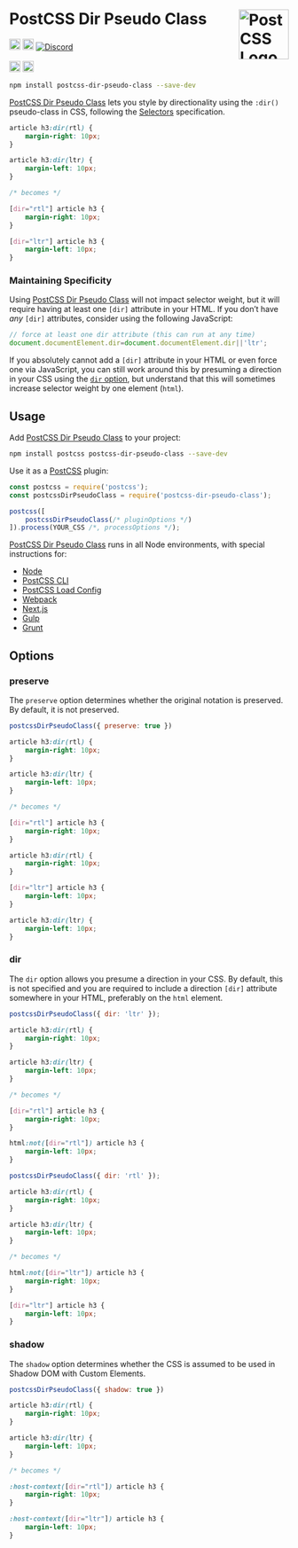 # PostCSS Dir Pseudo Class [<img src="https://postcss.github.io/postcss/logo.svg" alt="PostCSS Logo" width="90" height="90" align="right">][PostCSS]

[<img alt="npm version" src="https://img.shields.io/npm/v/postcss-dir-pseudo-class.svg" height="20">][npm-url] [<img alt="Build Status" src="https://github.com/csstools/postcss-plugins/workflows/test/badge.svg" height="20">][cli-url] [<img alt="Discord" src="https://shields.io/badge/Discord-5865F2?logo=discord&logoColor=white">][discord]<br><br>[<img alt="Baseline Status" src="https://cssdb.org/images/badges-baseline/dir-pseudo-class.svg" height="20">][css-url] [<img alt="CSS Standard Status" src="https://cssdb.org/images/badges/dir-pseudo-class.svg" height="20">][css-url] 

```bash
npm install postcss-dir-pseudo-class --save-dev
```

[PostCSS Dir Pseudo Class] lets you style by directionality using the `:dir()`
pseudo-class in CSS, following the [Selectors] specification.

```css
article h3:dir(rtl) {
	margin-right: 10px;
}

article h3:dir(ltr) {
	margin-left: 10px;
}

/* becomes */

[dir="rtl"] article h3 {
	margin-right: 10px;
}

[dir="ltr"] article h3 {
	margin-left: 10px;
}
```

### Maintaining Specificity

Using [PostCSS Dir Pseudo Class] will not impact selector weight, but it will
require having at least one `[dir]` attribute in your HTML. If you don’t have
_any_ `[dir]` attributes, consider using the following JavaScript:

```js
// force at least one dir attribute (this can run at any time)
document.documentElement.dir=document.documentElement.dir||'ltr';
```

If you absolutely cannot add a `[dir]` attribute in your HTML or even force one
via JavaScript, you can still work around this by presuming a direction in your
CSS using the [`dir` option](#dir), but understand that this will
sometimes increase selector weight by one element (`html`).

## Usage

Add [PostCSS Dir Pseudo Class] to your project:

```bash
npm install postcss postcss-dir-pseudo-class --save-dev
```

Use it as a [PostCSS] plugin:

```js
const postcss = require('postcss');
const postcssDirPseudoClass = require('postcss-dir-pseudo-class');

postcss([
	postcssDirPseudoClass(/* pluginOptions */)
]).process(YOUR_CSS /*, processOptions */);
```

[PostCSS Dir Pseudo Class] runs in all Node environments, with special
instructions for:

- [Node](INSTALL.md#node)
- [PostCSS CLI](INSTALL.md#postcss-cli)
- [PostCSS Load Config](INSTALL.md#postcss-load-config)
- [Webpack](INSTALL.md#webpack)
- [Next.js](INSTALL.md#nextjs)
- [Gulp](INSTALL.md#gulp)
- [Grunt](INSTALL.md#grunt)

## Options

### preserve

The `preserve` option determines whether the original notation
is preserved. By default, it is not preserved.

```js
postcssDirPseudoClass({ preserve: true })
```

```css
article h3:dir(rtl) {
	margin-right: 10px;
}

article h3:dir(ltr) {
	margin-left: 10px;
}

/* becomes */

[dir="rtl"] article h3 {
	margin-right: 10px;
}

article h3:dir(rtl) {
	margin-right: 10px;
}

[dir="ltr"] article h3 {
	margin-left: 10px;
}

article h3:dir(ltr) {
	margin-left: 10px;
}
```

### dir

The `dir` option allows you presume a direction in your CSS. By default, this
is not specified and you are required to include a direction `[dir]` attribute
somewhere in your HTML, preferably on the `html` element.

```js
postcssDirPseudoClass({ dir: 'ltr' });
```

```css
article h3:dir(rtl) {
	margin-right: 10px;
}

article h3:dir(ltr) {
	margin-left: 10px;
}

/* becomes */

[dir="rtl"] article h3 {
	margin-right: 10px;
}

html:not([dir="rtl"]) article h3 {
	margin-left: 10px;
}
```

```js
postcssDirPseudoClass({ dir: 'rtl' });
```

```css
article h3:dir(rtl) {
	margin-right: 10px;
}

article h3:dir(ltr) {
	margin-left: 10px;
}

/* becomes */

html:not([dir="ltr"]) article h3 {
	margin-right: 10px;
}

[dir="ltr"] article h3 {
	margin-left: 10px;
}
```

### shadow

The `shadow` option determines whether the CSS is assumed to be used in Shadow DOM with Custom Elements.

```js
postcssDirPseudoClass({ shadow: true })
```

```css
article h3:dir(rtl) {
	margin-right: 10px;
}

article h3:dir(ltr) {
	margin-left: 10px;
}

/* becomes */

:host-context([dir="rtl"]) article h3 {
	margin-right: 10px;
}

:host-context([dir="ltr"]) article h3 {
	margin-left: 10px;
}
```

[cli-url]: https://github.com/csstools/postcss-plugins/actions/workflows/test.yml?query=workflow/test
[css-url]: https://cssdb.org/#dir-pseudo-class
[discord]: https://discord.gg/bUadyRwkJS
[npm-url]: https://www.npmjs.com/package/postcss-dir-pseudo-class

[PostCSS]: https://github.com/postcss/postcss
[PostCSS Dir Pseudo Class]: https://github.com/csstools/postcss-plugins/tree/main/plugins/postcss-dir-pseudo-class
[Selectors]: https://www.w3.org/TR/selectors-4/#the-dir-pseudo
